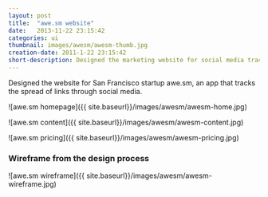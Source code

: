 ```yaml
---
layout: post
title:  "awe.sm website"
date:   2013-11-22 23:15:42
categories: ui
thumbnail: images/awesm/awesm-thumb.jpg
creation-date: 2011-1-22 23:15:42
short-description: Designed the marketing website for social media tracking app.
---
```


Designed the website for San Francisco startup awe.sm, an app that tracks the spread of links through social media.

![awe.sm homepage]({{ site.baseurl}}/images/awesm/awesm-home.jpg)

![awe.sm content]({{ site.baseurl}}/images/awesm/awesm-content.jpg)

![awe.sm pricing]({{ site.baseurl}}/images/awesm/awesm-pricing.jpg)

### Wireframe from the design process

![awe.sm wireframe]({{ site.baseurl}}/images/awesm/awesm-wireframe.jpg)
